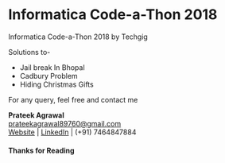 # Informatica Code-a-Thon 2018
Informatica Code-a-Thon 2018 by Techgig

Solutions to-

- Jail break In Bhopal
- Cadbury Problem
- Hiding Christmas Gifts



For any query, feel free and contact me


**Prateek Agrawal**  
prateekagrawal89760@gmail.com  
[Website][400] | [LinkedIn][500] | (+91) 7464847884

#### Thanks for Reading


 [400]: http://agrawalprateek.me
 [500]: https://www.linkedin.com/in/agrawal-prateek
